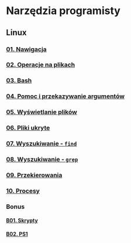 # Narzędzia programisty

## Linux

### [01. Nawigacja](01-nawigacja.md)

### [02. Operacje na plikach](02-operacje-na-plikach.md)

### [03. Bash](03-bash.md)

### [04. Pomoc i przekazywanie argumentów](04-pomoc-argumenty.md)

### [05. Wyświetlanie plików](05-wyswietlanie.md)

### [06. Pliki ukryte](06-pliki-ukryte.md)

### [07. Wyszukiwanie - `find`](07-wyszukiwanie-find.md)

### [08. Wyszukiwanie - `grep`](08-wyszukiwanie-grep.md)

### [09. Przekierowania](09-przekierowania.md)

### [10. Procesy](10-procesy.md)

### Bonus

#### [B01. Skrypty](b01-skrypty.md)

#### [B02. PS1](b02-ps1.md)
